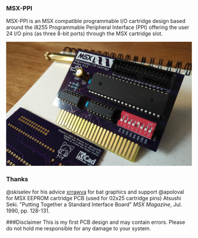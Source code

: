 ### MSX-PPI
MSX-PPI is an MSX compatible programmable I/O cartridge design based around the i8255 Programmable Peripheral Interface (PPI) offering the user 24 I/O pins (as three 8-bit ports) through the MSX cartridge slot.

![MSX-PPI cartridge](media/MSX-PPI.jpg "MSX-PPI cartridge")

### Thanks
@skiselev for his advice
[xrrawva](http://xrrawva.com/ "xrrawva") for bat graphics and support
@apoloval for MSX EEPROM cartridge PCB (used for 02x25 cartridge pins)
Atsushi Seki. "Putting Together a Standard Interface Board" *MSX Magazine*, Jul. 1990, pp. 128-131.

###Disclaimer
This is my first PCB design and may contain errors. Please do not hold me responsible for any damage to your system.